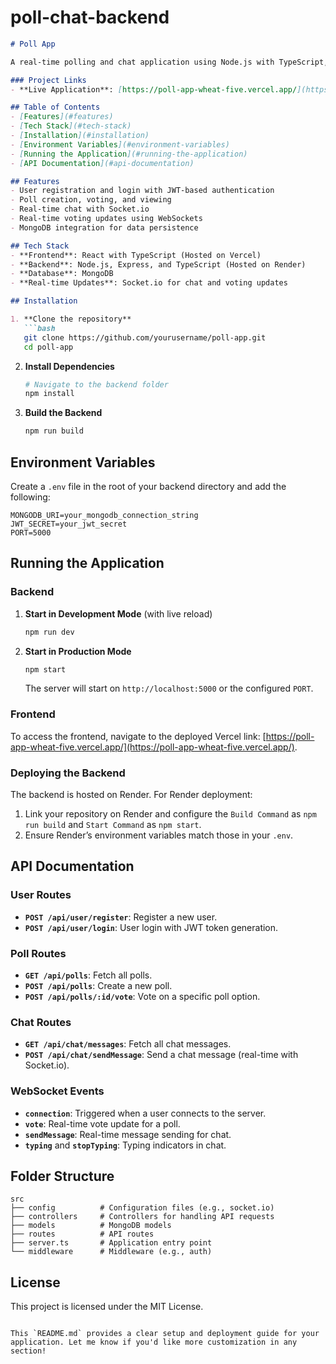 # poll-chat-backend


```markdown
# Poll App

A real-time polling and chat application using Node.js with TypeScript, Express, MongoDB, and Socket.io. This application allows users to create polls, vote, and chat in real-time, with the backend hosted on Render and the frontend on Vercel.

### Project Links
- **Live Application**: [https://poll-app-wheat-five.vercel.app/](https://poll-app-wheat-five.vercel.app/)

## Table of Contents
- [Features](#features)
- [Tech Stack](#tech-stack)
- [Installation](#installation)
- [Environment Variables](#environment-variables)
- [Running the Application](#running-the-application)
- [API Documentation](#api-documentation)

## Features
- User registration and login with JWT-based authentication
- Poll creation, voting, and viewing
- Real-time chat with Socket.io
- Real-time voting updates using WebSockets
- MongoDB integration for data persistence

## Tech Stack
- **Frontend**: React with TypeScript (Hosted on Vercel)
- **Backend**: Node.js, Express, and TypeScript (Hosted on Render)
- **Database**: MongoDB
- **Real-time Updates**: Socket.io for chat and voting updates

## Installation

1. **Clone the repository**
   ```bash
   git clone https://github.com/yourusername/poll-app.git
   cd poll-app
   ```

2. **Install Dependencies**
   ```bash
   # Navigate to the backend folder
   npm install
   ```

3. **Build the Backend**
   ```bash
   npm run build
   ```

## Environment Variables

Create a `.env` file in the root of your backend directory and add the following:

```dotenv
MONGODB_URI=your_mongodb_connection_string
JWT_SECRET=your_jwt_secret
PORT=5000
```

## Running the Application

### Backend
1. **Start in Development Mode** (with live reload)
   ```bash
   npm run dev
   ```

2. **Start in Production Mode**
   ```bash
   npm start
   ```

   The server will start on `http://localhost:5000` or the configured `PORT`.

### Frontend
To access the frontend, navigate to the deployed Vercel link: [https://poll-app-wheat-five.vercel.app/](https://poll-app-wheat-five.vercel.app/).

### Deploying the Backend
The backend is hosted on Render. For Render deployment:
1. Link your repository on Render and configure the `Build Command` as `npm run build` and `Start Command` as `npm start`.
2. Ensure Render’s environment variables match those in your `.env`.

## API Documentation

### User Routes
- **`POST /api/user/register`**: Register a new user.
- **`POST /api/user/login`**: User login with JWT token generation.

### Poll Routes
- **`GET /api/polls`**: Fetch all polls.
- **`POST /api/polls`**: Create a new poll.
- **`POST /api/polls/:id/vote`**: Vote on a specific poll option.

### Chat Routes
- **`GET /api/chat/messages`**: Fetch all chat messages.
- **`POST /api/chat/sendMessage`**: Send a chat message (real-time with Socket.io).

### WebSocket Events
- **`connection`**: Triggered when a user connects to the server.
- **`vote`**: Real-time vote update for a poll.
- **`sendMessage`**: Real-time message sending for chat.
- **`typing`** and **`stopTyping`**: Typing indicators in chat.

## Folder Structure
```
src
├── config          # Configuration files (e.g., socket.io)
├── controllers     # Controllers for handling API requests
├── models          # MongoDB models
├── routes          # API routes
├── server.ts       # Application entry point
└── middleware      # Middleware (e.g., auth)
```

## License
This project is licensed under the MIT License.
```

This `README.md` provides a clear setup and deployment guide for your application. Let me know if you'd like more customization in any section!




   
